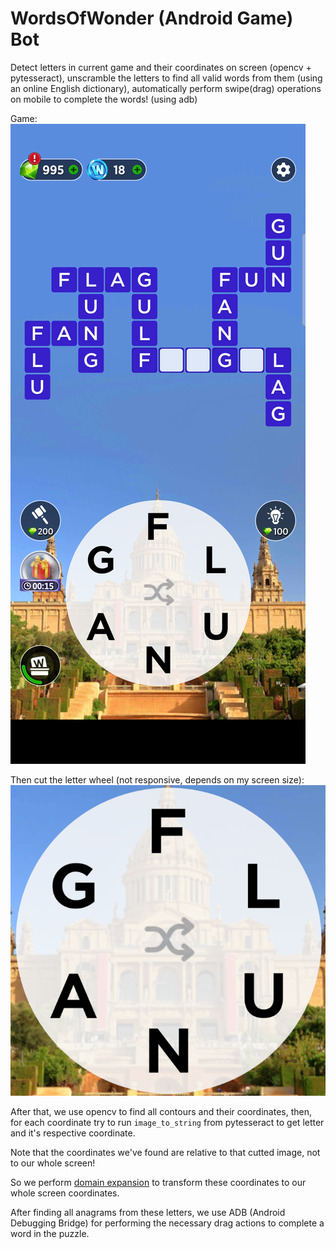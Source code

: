 # WordsOfWonder (Android Game) Bot

Detect letters in current game and their coordinates on screen (opencv + pytesseract),
unscramble the letters to find all valid words from them (using an online English dictionary),
automatically perform swipe(drag) operations on mobile to complete the words! (using adb)

Game:
![WordsOfWonder](./screen.png)

Then cut the letter wheel (not responsive, depends on my screen size):
![Letter Wheel](./wheel.png)

After that, we use opencv to find all contours and their coordinates, then, for each coordinate
try to run ``image_to_string`` from pytesseract to get letter and it's respective coordinate.

Note that the coordinates we've found are relative to that cutted image, not to our whole screen!

So we perform [domain expansion](https://youtu.be/gbRffuAZnnY?si=NVwxsdTGSAqFKGyV&t=62) to transform these coordinates
to our whole screen coordinates.

After finding all anagrams from these letters, we use ADB (Android Debugging Bridge) for performing the necessary
drag actions to complete a word in the puzzle.
